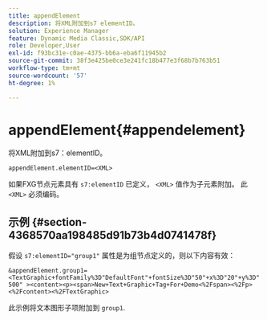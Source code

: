 ```yaml
---
title: appendElement
description: 将XML附加到s7 elementID。
solution: Experience Manager
feature: Dynamic Media Classic,SDK/API
role: Developer,User
exl-id: f93bc31e-c0ae-4375-bb6a-eba6f11945b2
source-git-commit: 38f3e425be0ce3e241fc18b477e3f68b7b763b51
workflow-type: tm+mt
source-wordcount: '57'
ht-degree: 1%

---
```


# appendElement{#appendelement}

将XML附加到s7：elementID。

`appendElement.elementID=<XML>`

如果FXG节点元素具有 `s7:elementID` 已定义， `<XML>` 值作为子元素附加。 此 `<XML>` 必须编码。

## 示例 {#section-4368570aa198485d91b73b4d0741478f}

假设 `s7:elementID="group1"` 属性是为组节点定义的，则以下内容有效：

`&appendElement.group1=<TextGraphic+fontFamily%3D"DefaultFont"+fontSize%3D"50"+x%3D"20"+y%3D"500" ><content><p><span>New+Text+Graphic+Tag+For+Demo<%2Fspan><%2Fp><%2Fcontent><%2FTextGraphic>`

此示例将文本图形子项附加到 `group1`.
